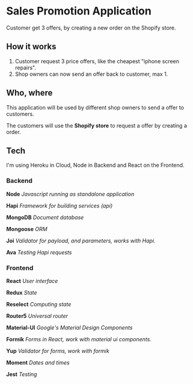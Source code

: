 # Sales Promotion Application

Customer get 3 offers, by creating a new order on the Shopify store.

## How it works

1.  Customer request 3 price offers, like the cheapest "iphone screen repairs".
2.  Shop owners can now send an offer back to customer, max 1.

## Who, where

This application will be used by different shop owners to send a offer to customers.

The customers will use the **Shopify store** to request a offer by creating a order.

## Tech

I'm using Heroku in Cloud, Node in Backend and React on the Frontend.

### Backend

**Node**
_Javascript running as standalone application_

**Hapi**
_Framework for building services (api)_

**MongoDB**
_Document database_

**Mongoose**
_ORM_

**Joi**
_Validator for payload, and parameters, works with Hapi._

**Ava**
_Testing Hapi requests_

### Frontend

**React**
_User interface_

**Redux**
_State_

**Reselect**
_Computing state_

**Router5**
_Universal router_

**Material-UI**
_Google's Material Design Components_

**Formik**
_Forms in React, work with material ui components._

**Yup**
_Validator for forms, work with formik_

**Moment**
_Dates and times_

**Jest**
_Testing_
